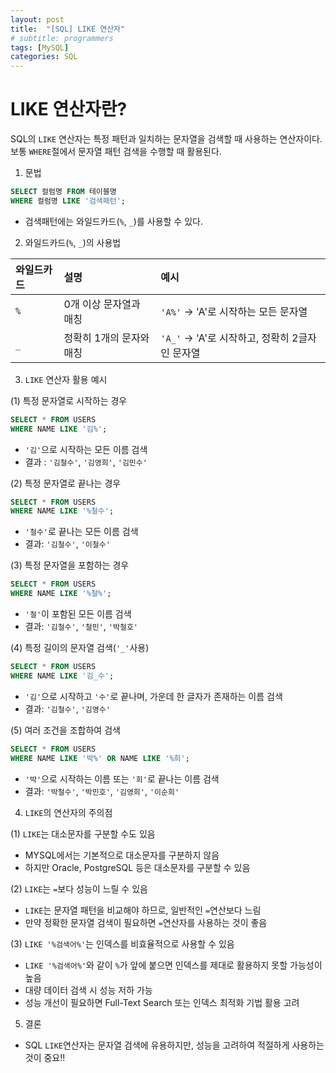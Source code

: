 ```yaml
---
layout: post
title:  "[SQL] LIKE 연산자" 
# subtitle: programmers
tags: [MySQL]
categories: SQL
---
```


# LIKE 연산자란?
SQL의 `LIKE` 연산자는 특정 패턴과 일치하는 문자열을 검색할 때 사용하는 연산자이다.   
보통 `WHERE`절에서 문자열 패턴 검색을 수행할 때 활용된다.

1. 문법


```sql
SELECT 컬럼명 FROM 테이블명  
WHERE 컬럼명 LIKE '검색패턴';
```

- 검색패턴에는 와일드카드(`%`, `_`)를 사용할 수 있다.

2. 와일드카드(`%`, `_`)의 사용법

|와일드카드|설명|예시|
|:---|:---|:---|
|`%`|0개 이상 문자열과 매칭|`'A%'` -> 'A'로 시작하는 모든 문자열|
|`_`|정확히 1개의 문자와 매칭|`'A_'` -> 'A'로 시작하고, 정확히 2글자인 문자열|

3. `LIKE` 연산자 활용 예시

(1) 특정 문자열로 시작하는 경우


```sql
SELECT * FROM USERS  
WHERE NAME LIKE '김%';
```

- `'김'`으로 시작하는 모든 이름 검색
- 결과 : `'김철수'`, `'김영희'`, `'김민수'`

(2) 특정 문자열로 끝나는 경우


```sql
SELECT * FROM USERS  
WHERE NAME LIKE '%철수';
```

- `'철수'`로 끝나는 모든 이름 검색
- 결과: `'김철수'`, `'이철수'`

(3) 특정 문자열을 포함하는 경우


```sql
SELECT * FROM USERS  
WHERE NAME LIKE '%철%';
```

- `'철'`이 포함된 모든 이름 검색
- 결과: `'김철수'`, `'철민'`, `'박철호'`

(4) 특정 길이의 문자열 검색(`'_'`사용)


```sql
SELECT * FROM USERS  
WHERE NAME LIKE '김_수';
```

- `'김'`으로 시작하고 `'수'`로 끝나며, 가운데 한 글자가 존재하는 이름 검색
- 결과: `'김철수'`, `'김영수'`

(5) 여러 조건을 조합하여 검색


```sql
SELECT * FROM USERS  
WHERE NAME LIKE '박%' OR NAME LIKE '%희';
```

- `'박'`으로 시작하는 이름 또는 `'희'`로 끝나는 이름 검색
- 결과: `'박철수'`, `'박민호'`, `'김영희'`, `'이순희'`

4. `LIKE`의 연산자의 주의점

(1) `LIKE`는 대소문자를 구분할 수도 있음
- MYSQL에서는 기본적으로 대소문자를 구분하지 않음
- 하지만 Oracle, PostgreSQL 등은 대소문자를 구분할 수 있음

(2) `LIKE`는 `=`보다 성능이 느릴 수 있음
- `LIKE`는 문자열 패턴을 비교해야 하므로, 일반적인 `=`연산보다 느림
- 만약 정확한 문자열 검색이 필요하면 `=`연산자를 사용하는 것이 좋음

(3) `LIKE '%검색어%'`는 인덱스를 비효율적으로 사용할 수 있음
- `LIKE '%검색어%'`와 같이 `%`가 앞에 붙으면 인덱스를 제대로 활용하지 못할 가능성이 높음
- 대량 데이터 검색 시 성능 저하 가능
- 성능 개선이 필요하면 Full-Text Search 또는 인덱스 최적화 기법 활용 고려

5. 결론
- SQL `LIKE`연산자는 문자열 검색에 유용하지만, 성능을 고려하여 적절하게 사용하는 것이 중요!!
